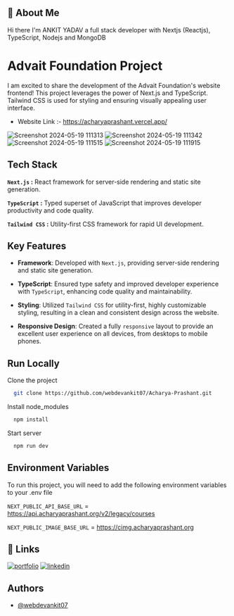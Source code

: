 ## 🚀 About Me

Hi there I'm ANKIT YADAV a full stack developer with Nextjs (Reactjs), TypeScript, Nodejs and MongoDB

# Advait Foundation Project

I am excited to share the development of the Advait Foundation's website frontend! This project leverages the power of Next.js and TypeScript. Tailwind CSS is used for styling and ensuring visually appealing user interface.

-   Website Link :- https://acharyaprashant.vercel.app/

![Screenshot 2024-05-19 111313](https://github.com/webdevankit07/Acharya-Prashant/assets/126321571/0514291e-266b-40e9-a30d-7cf296ff658e)
![Screenshot 2024-05-19 111342](https://github.com/webdevankit07/Acharya-Prashant/assets/126321571/e2116eb1-36c3-4791-83d2-f638158e1ad2)
![Screenshot 2024-05-19 111515](https://github.com/webdevankit07/Acharya-Prashant/assets/126321571/18958a20-a6dc-4d01-a701-391711603fba)
![Screenshot 2024-05-19 111915](https://github.com/webdevankit07/Acharya-Prashant/assets/126321571/76c20118-3d9b-4a0a-99c2-985604b72216)

## Tech Stack

**`Next.js` :** React framework for server-side rendering and static site generation.

**`TypeScript` :** Typed superset of JavaScript that improves developer productivity and code quality.

**`Tailwind CSS` :** Utility-first CSS framework for rapid UI development.

## Key Features

-   **Framework**: Developed with `Next.js`, providing server-side rendering and static site generation.

-   **TypeScript**: Ensured type safety and improved developer experience with `TypeScript`, enhancing code quality and maintainability.

-   **Styling**: Utilized `Tailwind CSS` for utility-first, highly customizable styling, resulting in a clean and consistent design across the website.

-   **Responsive Design**: Created a fully `responsive` layout to provide an excellent user experience on all devices, from desktops to mobile phones.

## Run Locally

Clone the project

```bash
  git clone https://github.com/webdevankit07/Acharya-Prashant.git
```

Install node_modules

```bash
  npm install
```

Start server

```bash
  npm run dev
```

## Environment Variables

To run this project, you will need to add the following environment variables to your .env file

`NEXT_PUBLIC_API_BASE_URL` = https://api.acharyaprashant.org/v2/legacy/courses

`NEXT_PUBLIC_IMAGE_BASE_URL` = https://cimg.acharyaprashant.org

## 🔗 Links

[![portfolio](https://img.shields.io/badge/my_portfolio-000?style=for-the-badge&logo=ko-fi&logoColor=white)](https://webdev-ankit.vercel.app/)
[![linkedin](https://img.shields.io/badge/linkedin-0A66C2?style=for-the-badge&logo=linkedin&logoColor=white)](https://www.linkedin.com/in/webdevankit/)

## Authors

-   [@webdevankit07](https://www.github.com/webdevankit07)
